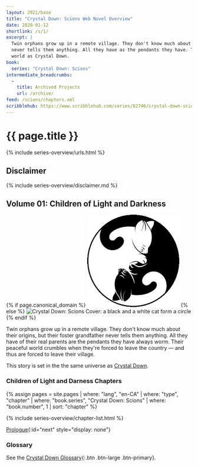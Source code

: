 ```yaml
---
layout: 2021/base
title: "Crystal Down: Scions Web Novel Overview"
date: 2020-01-12
shortlink: /s/1/
excerpt: |
  Twin orphans grow up in a remote village. They don't know much about their origins but their foster
  never tells them anything. All they have as the pendants they have. This is a story set in the same
  world as Crystal Down.
book:
  series: "Crystal Down: Scions"
intermediate_breadcrumbs:
  -
    title: Archived Projects
    url: /archive/
feed: /scions/chapters.xml
scribblehub: https://www.scribblehub.com/series/82746/crystal-down-scions-children-of-light-and-darkness/
---
```

<script type="application/ld+json">
{
  "@context": "https://schema.org",
  "@type": "BreadcrumbList",
  "itemListElement": [{
    "@type": "ListItem",
    "position": 0,
    "name": "{{ site.title }}",
    "item": "{{ "/" | absolute_url }}"
  }, {
    "@type": "ListItem",
    "position": 1,
    "name": "Crystal Down: Scions",
    "item": "{{ page.url | absolute_url }}"
  }]
}
</script>
<script type="application/ld+json">
{
  "@context": "https://schema.org",
  "@type": "Book",
  "url": "{{ page.url | absolute_url }}",
  "name": "Crystal Down Scions 01: Children of of Light and Darkness",
  "position": "1",
  "copyrightYear": "2020",
  "inLanguage": "en-CA",
  "author": {
    "@type": "Person",
    "name": "{{ site.data.staff[page.author].name }}",
    "url": "{{ site.data.staff[page.author].url }}"
  },
  "publisher": {
    "@type": "Person",
    "name": "{{ site.data.staff[page.author].name }}",
    "url": "{{ site.data.staff[page.author].url }}"
  }
}
</script>

<!-- markdownlint-disable MD025 -->
# {{ page.title }}

{% include series-overview/urls.html %}

## Disclaimer

{% include series-overview/disclaimer.md %}

## Volume 01: Children of Light and Darkness

<!-- markdownlint-disable MD033 -->
<div class="row">

<div class="col-12 col-md-3">
{% if page.canonical_domain %}
<img loading="lazy" src="thumbnail.webp" alt="Crystal Down: Scions Cover: a black and a white cat form a circle">
{% else %}
<img loading="lazy" src="{{ '/scions/thumbnail.webp' | prepend: site.static_url | absolute_url }}" alt="Crystal Down: Scions Cover: a black and a white cat form a circle">
{% endif %}
</div>
<div class="col-12 col-md-9">
<p>
Twin orphans grow up in a remote village.
They don't know much about their origins, but their foster grandfather never tells them anything.
All they have of their real parents are the pendants they have always worm.
Their peaceful world crumbles when they're forced to leave the country — and thus are forced to leave their village.
</p>
<p>
This story is set in the the same universe as <a href="{{'/crystaldown/' | absolute_url }}">Crystal Down</a>.
</p>

<h3 class="mt-3">Children of Light and Darness Chapters</h3>

{% assign pages = site.pages
  | where: "lang", "en-CA"
  | where: "type", "chapter"
  | where: "book.series", "Crystal Down: Scions"
  | where: "book.number", 1
  | sort: "chapter" %}

{% include series-overview/chapter-list.html %}

</div>
</div>
<!-- markdownlint-enable MD033 -->

[Prologue](./01-children-of-light-and-darkness/00-prologue/){:id="next" style="display: none"}

### Glossary

See the [Crystal Down Glossary](/crystaldown/glossary/){:.btn .btn-large .btn-primary}.
